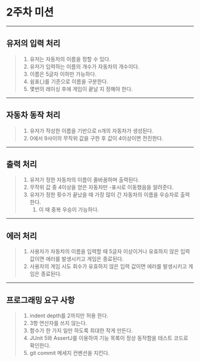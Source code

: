 # 2주차 미션

---
## 유저의 입력 처리
> 1. 유저는 자동차의 이름을 정할 수 있다.
> 2. 유저가 입력하는 이름의 개수가 자동차의 개수이다.
> 3. 이름은 5글자 이하만 가능하다.
> 4. 쉼표(,)를 기준으로 이름을 구분한다.
> 6. 몇번의 레이싱 후에 게임이 끝날 지 정해야 한다.
---
## 자동차 동작 처리
> 1. 유저가 작성한 이름을 기반으로 n개의 자동차가 생성된다.
> 2. 0에서 9사이의 무작위 값을 구한 후 값이 4이상이면 전진한다.
--- 
## 출력 처리
> 1. 유저가 정한 자동차의 이름이 줄바꿈하며 출력된다.
> 2. 무작위 값 중 4이상을 얻은 자동차만 -표시로 이동했음을 알려준다.
> 3. 유저가 정한 횟수가 끝났을 때 가장 많이 간 자동차의 이름을 우승자로 출력한다.
>    1. 이 때 중복 우승이 가능하다.
--- 
## 에러 처리
> 1. 사용자가 자동차의 이름을 입력할 때 5글자 이상이거나 유효하지 않은 입력 값이면 에러를 발생시키고 게임은 종료된다.
> 2. 사용자의 게임 시도 회수가 유효하지 않은 입력 값이면 에러를 발생시키고 게임은 종료된다.
---
## 프로그래밍 요구 사항
> 1. indent depth를 2까지만 허용 한다.
> 2. 3항 연산자를 쓰지 않는다.
> 3. 함수가 한 가지 일만 하도록 최대한 작게 만든다.
> 4. JUnit 5와 AssertJ를 이용하여 기능 목록이 정상 동작함을 테스트 코드로 확인한다.
> 5. git commit 메세지 컨벤션을 지킨다.